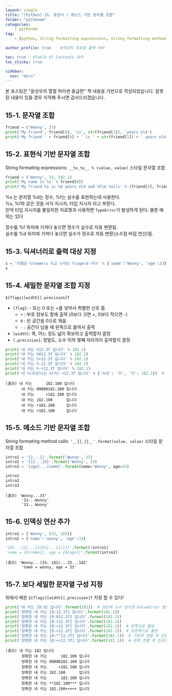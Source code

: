 ```yaml
---
layout: single
title: "[Python] 15. 표현식 / 메소드 기반 문자열 조합"
folder: "pythonmd"
categories:
    - pythonmd
tag:
    - [python, string formatting expressions, string formatting method calls]

author_profile: true    #작성자 프로필 출력 여부

toc: true   #Table Of Contents 목차 
toc_sticky: true

sidebar:
  nav: "docs"
---
```


본 포스팅은 "윤성우의 열혈 파이썬 중급편" 책 내용을 기반으로 작성되었습니다.
잘못된 내용이 있을 경우 지적해 주시면 감사드리겠습니다.

## 15-1. 문자열 조합

```python
friend = ('Wonny', 33)
print('My friend', friend[0], 'is', str(friend[1]), 'years old')
print('My friend ' + friend[0] + ' is ' + str(friend[1]) + ' years old')
```
## 15-2. 표현식 기반 문자열 조합

String formating expressions: `__%s_%s__ % (value, value)` 스타일 문자열 조합

```python
friend = ('Wonny', 33, 182.1)
print('My name is %s' % friend[0])
print('My friend %s is %d years old and %fcm talls' % (friend[0], friend[1], friend[2]))
```

%s 는 문자열 %d는 정수, %f는 실수를 표현하는데 사용한다.<br/>
%s, %f와 같은 것을 서식 지시자, 타입 지시자 라고 부른다.<br/>
만약 타입 지시자를 불일치한 자료형과 사용하면 `TypeError`가 발생하게 된다. 물론 예외는 있다

정수를 %f 위치에 가져다 놓으면 정수가 실수로 자동 변환됨. <br/>
실수를 %d 위치에 가져다 놓으면 실수가 정수로 자동 변환(소수점 버림 연산)됨.

## 15-3. 딕셔너리로 출력 대상 지정

```python
s = '이름은 %(name)s 이고 나이는 %(age)d 이다' % {'name':'Wonny', 'age':33}
s
```

## 15-4. 세밀한 문자열 조합 지정

`$[flags][width][.precision]f`<br/>

- `[flag]`: - 또는 0 또는 +를 넣어서 특별한 신호 줌
  * `+` : 부호 정보도 함께 출력 (0보다 크면 +, 0보다 작으면 -)
  * `0` : 빈 공간을 0으로 채움
  * `-` : 공간이 남을 때 왼쪽으로 붙여서 출력
- `[width]`: 폭, 어느 정도 넓이 확보하고 출력할지 결정
- `[.precision]`: 정밀도, 소수 이하 몇째 자리까지 출력할지 결정

```python
print('내 키는 %12.3f 입니다' % 182.1)
print('내 키는 %012.3f 입니다' % 182.1)
print('내 키는 %+12.3f 입니다' % 182.1)
print('내 키는 %-12.3f 입니다' % 182.1)
print('내 키는 %-+12.3f 입니다' % 182.1)
print('내 %(속성)s는 %(키)-+12.3f 입니다' % {'속성': '키', '키': 182.1})  # 딕셔너리도 적용 가능
```
    (결과) 내 키는      182.100 입니다
           내 키는 00000182.100 입니다
           내 키는     +182.100 입니다
           내 키는 182.100      입니다
           내 키는 +182.100     입니다
           내 키는 +182.100     입니다

## 15-5. 메소드 기반 문자열 조합

String formating method calls: `'__{}_{}__'.format(value, value)` 스타일 문자열 조합

```python
intro1 = '{}...{}'.format('Wonny', 33)
intro2 = '{1}...{0}'.format('Wonny', 33)
intro3 = '{age}...{name}'.format(name='Wonny', age=33)

intro1
intro2
intro3
```
    (결과) 'Wonny...33'
           '33...Wonny'
           '33...Wonny'

## 15-6. 인덱싱 연산 추가

```python
intro1 = ['Wonny', (33, 182)]
intro2 = {'name':'wonny', 'age':33}

'{0}...{1}...{1[0]}...{1[1]}'.format(*intro1)
'name = {0[name]}, age = {0[age]}'.format(intro2)
```
    (결과) 'Wonny...(33, 182)...33...182'
           'name = wonny, age = 33'

## 15-7. 보다 세밀한 문자열 구성 지정

위에서 배운 `$[flags][width][.precision]f` 지정 할 수 있다!

```python
print('내 키는 {0:d} 입니다'.format(182))  # 182에 소수 넣으면 ValueError 발생!
print('정확한 내 키는 {0:12.3f} 입니다'.format(182.1))
print('정확한 내 키는 {0:012.3f} 입니다'.format(182.1))
print('정확한 내 키는 {0:+12.3f} 입니다'.format(182.1))
print('정확한 내 키는 {0:<12.3f} 입니다'.format(182.1))  # 왼쪽으로 붙임
print('정확한 내 키는 {0:>12.3f} 입니다'.format(182.1))  # 오른쪽으로 붙임
print('정확한 내 키는 {0:*^12.3f} 입니다'.format(182.1))  # 가운데 정렬 후 빈공간 *로 채움
print('정확한 내 키는 {0:+<12.3f} 입니다'.format(182.1))  # 왼쪽 정렬 후 빈공간 +로 채움
```
    (결과) 내 키는 182 입니다
           정확한 내 키는      182.100 입니다
           정확한 내 키는 00000182.100 입니다
           정확한 내 키는     +182.100 입니다
           정확한 내 키는 182.100      입니다
           정확한 내 키는      182.100 입니다
           정확한 내 키는 **182.100*** 입니다
           정확한 내 키는 182.100+++++ 입니다

